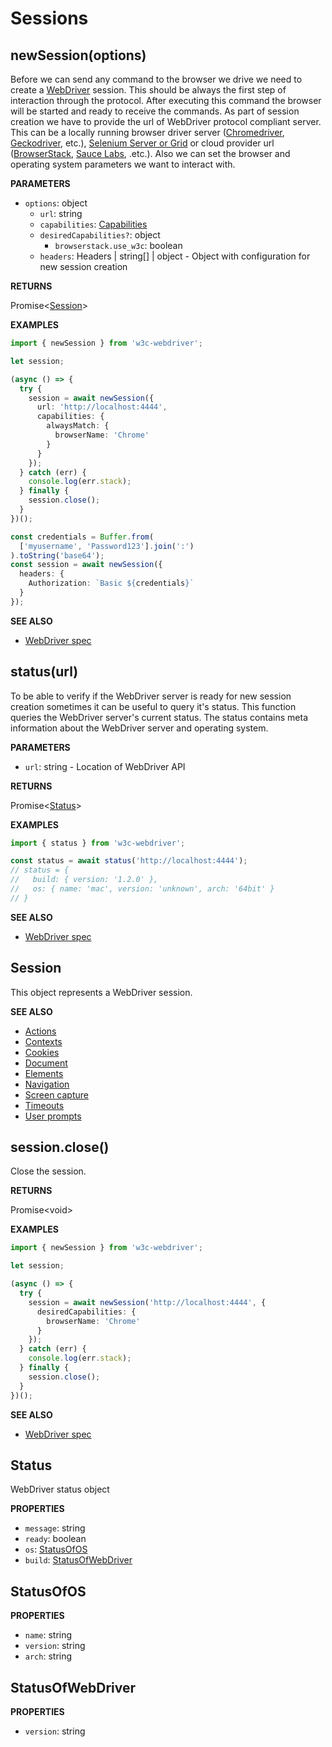 # Sessions

## newSession(options)

Before we can send any command to the browser we drive we need to create a [WebDriver](https://www.w3.org/TR/webdriver) session.
This should be always the first step of interaction through the protocol.
After executing this command the browser will be started and ready to receive the commands.
As part of session creation we have to provide the url of WebDriver protocol compliant server.
This can be a locally running browser driver server ([Chromedriver](http://chromedriver.chromium.org), [Geckodriver](https://firefox-source-docs.mozilla.org/testing/geckodriver), etc.),
[Selenium Server or Grid](https://www.seleniumhq.org) or cloud provider url ([BrowserStack](https://www.browserstack.com), [Sauce Labs](https://saucelabs.com), .etc.).
Also we can set the browser and operating system parameters we want to interact with.

**PARAMETERS**

- `options`: object
  - `url`: string
  - `capabilities`: [Capabilities](capabilities.md#capabilities)
  - `desiredCapabilities?`: object
    - `browserstack.use_w3c`: boolean
  - `headers`: Headers | string[] | object - Object with configuration for new session creation

**RETURNS**

Promise&lt;[Session](#session)&gt;

**EXAMPLES**

```typescript
import { newSession } from 'w3c-webdriver';

let session;

(async () => {
  try {
    session = await newSession({
      url: 'http://localhost:4444',
      capabilities: {
        alwaysMatch: {
          browserName: 'Chrome'
        }
      }
    });
  } catch (err) {
    console.log(err.stack);
  } finally {
    session.close();
  }
})();
```

```typescript
const credentials = Buffer.from(
  ['myusername', 'Password123'].join(':')
).toString('base64');
const session = await newSession({
  headers: {
    Authorization: `Basic ${credentials}`
  }
});
```

**SEE ALSO**

- [WebDriver spec](https://www.w3.org/TR/webdriver/#new-session)

## status(url)

To be able to verify if the WebDriver server is ready for new session creation sometimes it can be useful to query it's status.
This function queries the WebDriver server's current status.
The status contains meta information about the WebDriver server and operating system.

**PARAMETERS**

- `url`: string - Location of WebDriver API

**RETURNS**

Promise&lt;[Status](#status)&gt;

**EXAMPLES**

```typescript
import { status } from 'w3c-webdriver';

const status = await status('http://localhost:4444');
// status = {
//   build: { version: '1.2.0' },
//   os: { name: 'mac', version: 'unknown', arch: '64bit' }
// }
```

**SEE ALSO**

- [WebDriver spec](https://www.w3.org/TR/webdriver/#status)

## Session

This object represents a WebDriver session.

**SEE ALSO**

- [Actions](actions.md)
- [Contexts](contexts.md)
- [Cookies](cookies.md)
- [Document](document.md)
- [Elements](elements.md)
- [Navigation](navigation.md)
- [Screen capture](screen-capture.md)
- [Timeouts](timeouts.md)
- [User prompts](user-prompts.md)

## session.close()

Close the session.

**RETURNS**

Promise&lt;void&gt;

**EXAMPLES**

```typescript
import { newSession } from 'w3c-webdriver';

let session;

(async () => {
  try {
    session = await newSession('http://localhost:4444', {
      desiredCapabilities: {
        browserName: 'Chrome'
      }
    });
  } catch (err) {
    console.log(err.stack);
  } finally {
    session.close();
  }
})();
```

**SEE ALSO**

- [WebDriver spec](https://www.w3.org/TR/webdriver/#delete-session)

## Status

WebDriver status object

**PROPERTIES**

- `message`: string
- `ready`: boolean
- `os`: [StatusOfOS](#statusofos)
- `build`: [StatusOfWebDriver](#statusofwebdriver)

## StatusOfOS

**PROPERTIES**

- `name`: string
- `version`: string
- `arch`: string

## StatusOfWebDriver

**PROPERTIES**

- `version`: string
